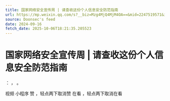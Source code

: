 ```yaml
---
title: 国家网络安全宣传周 | 请查收这份个人信息安全防范指南
url: https://mp.weixin.qq.com/s?__biz=Mzg4MjQ4MjM4OA==&mid=2247519571&idx=1&sn=407b07d58942bae2c37431f7b974d20a
source: Doonsec's feed
date: 2024-09-16
fetch_date: 2025-10-06T18:21:35.205523
---
```


# 国家网络安全宣传周 | 请查收这份个人信息安全防范指南

：
，
。

视频
小程序
赞
，轻点两下取消赞
在看
，轻点两下取消在看